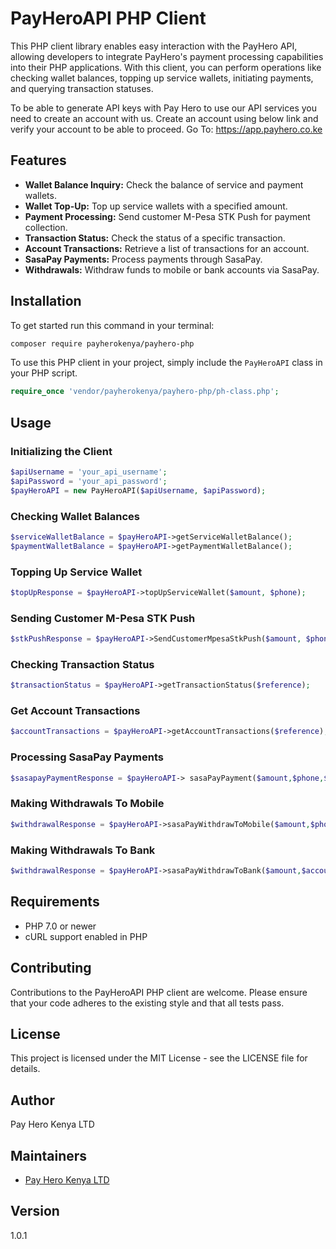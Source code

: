 # PayHeroAPI PHP Client

This PHP client library enables easy interaction with the PayHero API, allowing developers to integrate PayHero's payment processing capabilities into their PHP applications. With this client, you can perform operations like checking wallet balances, topping up service wallets, initiating payments, and querying transaction statuses. 

To be able to generate API keys with Pay Hero to use our API services you need to create an account with us. Create an account using below link and verify your account to be able to proceed. Go To: https://app.payhero.co.ke

## Features

- **Wallet Balance Inquiry:** Check the balance of service and payment wallets.
- **Wallet Top-Up:** Top up service wallets with a specified amount.
- **Payment Processing:** Send customer M-Pesa STK Push for payment collection.
- **Transaction Status:** Check the status of a specific transaction.
- **Account Transactions:** Retrieve a list of transactions for an account.
- **SasaPay Payments:** Process payments through SasaPay.
- **Withdrawals:** Withdraw funds to mobile or bank accounts via SasaPay.

## Installation
To get started run this command in your terminal:
```markdown
composer require payherokenya/payhero-php
```

To use this PHP client in your project, simply include the `PayHeroAPI` class in your PHP script.

```php
require_once 'vendor/payherokenya/payhero-php/ph-class.php';
```

## Usage

### Initializing the Client

```php
$apiUsername = 'your_api_username';
$apiPassword = 'your_api_password';
$payHeroAPI = new PayHeroAPI($apiUsername, $apiPassword);
```

### Checking Wallet Balances

```php
$serviceWalletBalance = $payHeroAPI->getServiceWalletBalance();
$paymentWalletBalance = $payHeroAPI->getPaymentWalletBalance();
```

### Topping Up Service Wallet

```php
$topUpResponse = $payHeroAPI->topUpServiceWallet($amount, $phone);
```

### Sending Customer M-Pesa STK Push

```php
$stkPushResponse = $payHeroAPI->SendCustomerMpesaStkPush($amount, $phone, $channel_id, $external_reference, $callback_url);
```

### Checking Transaction Status

```php
$transactionStatus = $payHeroAPI->getTransactionStatus($reference);
```

### Get Account Transactions

```php
$accountTransactions = $payHeroAPI->getAccountTransactions($reference);
```

### Processing SasaPay Payments

```php
$sasapayPaymentResponse = $payHeroAPI-> sasaPayPayment($amount,$phone,$network_code,$external_reference,$callback_url);
```

### Making Withdrawals To Mobile

```php
$withdrawalResponse = $payHeroAPI->sasaPayWithdrawToMobile($amount,$phone,$network_code,$external_reference,$callback_url);
```

### Making Withdrawals To Bank

```php  
$withdrawalResponse = $payHeroAPI->sasaPayWithdrawToBank($amount,$account_number,$network_code,$external_reference,$callback_url);
```

## Requirements

- PHP 7.0 or newer
- cURL support enabled in PHP

## Contributing

Contributions to the PayHeroAPI PHP client are welcome. Please ensure that your code adheres to the existing style and that all tests pass.

## License

This project is licensed under the MIT License - see the LICENSE file for details.

## Author

Pay Hero Kenya LTD

## Maintainers

- [Pay Hero Kenya LTD](https://github.com/PAY-HERO-KENYA)

## Version

1.0.1
